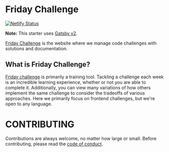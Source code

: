 # Friday Challenge

[![Netlify Status](https://api.netlify.com/api/v1/badges/b654c94e-08a6-4b79-b443-7837581b1d8d/deploy-status)](https://app.netlify.com/sites/gatsby-starter-netlify-cms-ci/deploys)

**Note:** This starter uses [Gatsby v2](https://www.gatsbyjs.org/blog/2018-09-17-gatsby-v2/).

[Friday Challenge](https://friday-challenge.com) is the website where we manage code challenges with solutions and documentation.

## What is Friday Challenge?

[Friday challenge](https://friday-challenge.com) is primarily a training tool. Tackling a challenge each week is an incredible learning experience, whether or not you are able to complete it. Additionally, you can view many variations of how others implement the same challenge to consider the tradeoffs of various approaches. Here we primarily focus on frontend challenges, but we're open to any language.

# CONTRIBUTING

Contributions are always welcome, no matter how large or small. Before contributing,
please read the [code of conduct](CODE_OF_CONDUCT.md).

